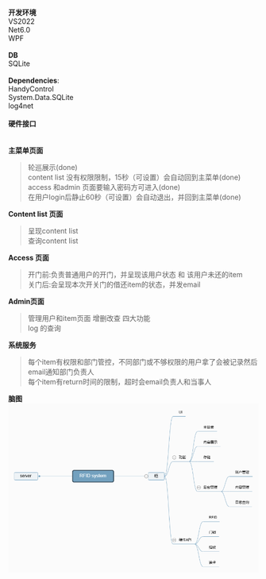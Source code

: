 **开发环境**<br/>
VS2022<br/> Net6.0<br/> WPF<br/><br/>
**DB**<br/>
SQLite<br/>
<br/>
**Dependencies**:<br/>
HandyControl<br/>
System.Data.SQLite<br/>
log4net<br/>
<br/>
**硬件接口**<br/>
<br/>
<br/>
**主菜单页面**<br/>
>轮巡展示(done)<br/>
>content list 没有权限限制，15秒（可设置）会自动回到主菜单(done)<br/>
>access 和admin 页面要输入密码方可进入(done)<br/>
>在用户login后静止60秒（可设置）会自动退出，并回到主菜单(done)<br/>

**Content list 页面**<br/>
>呈现content list<br/>
>查询content list<br/>

**Access 页面**<br/>
>开门前:负责普通用户的开门，并呈现该用户状态 和 该用户未还的item <br/>
>关门后:会呈现本次开关门的借还item的状态，并发email<br/>

**Admin页面**<br/>
>管理用户和item页面 增删改查 四大功能<br/>
>log 的查询<br/>

**系统服务**<br/>
>每个item有权限和部门管控，不同部门或不够权限的用户拿了会被记录然后email通知部门负责人<br/>
>每个item有return时间的限制，超时会email负责人和当事人<br/>

**脑图**
![mindmap](https://github.com/Xpert-dev-sg/Xpert-App2/blob/main/RFID%2Bsystem.png)
